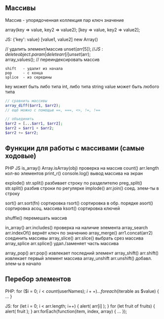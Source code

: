 
## Массивы

Массив - упорядоченная коллекция пар ключ значение


array(key  => value, key2 => value2);
[key  => value, key2 => value2];  

JS: 
  {'key': value}
  [value1, value2]
  new Array()

// удалить элемент/массив
unset($arr[5]);     // JS:  delete object.param | delete arr[i]
unset($arr);    
array_values();     // переиндексировать массив

    shift   - удалит из начала
    pop     - с конца
    splice  - из середины

key может быть либо типа int, либо типа string
value может быть любого типа
```php
// сравнить массивы
array_diff($arr1, $arr2);
// ещё можно с помощью ==, ===, <>, !=, !==

// объединить
$arr2 = [...$arr1, $arr2];
$arr2 = $arr1 + $arr2;
$arr2 += $arr2;
```

## Функции для работы с массивами (самые ходовые)
  
  PHP           JS
is_array()     Array.isArray(obj)   проверка на массив
count()        arr.length           кол-во элементов
print_r()      console.log()        вывод массива на экран

explode()      str.split()          разбивает строку по разделителю
preg_split()   str.split()          разбив строки по регулярке
implode()      arr.join()           соед. элем-ты в строку

sort()         arr.sort(fn)         сортировка
rsort()                             сортировка в обр. порядке
asort()                             сортировка асоц. массива
ksort()                             сортировка ключей

shuffle()                           перемешать массив

in_array()    arr.includes()        проверка на наличие элемента
array_search  arr.indexOf()         вернёт ключ по значению
array_merge() arr1.concat(arr2)     соединить массивы
array_slice() arr.slice()           выбрать срез массива
array_splice  arr.splice()          удал./заменяет часть массива

array_pop()   arr.pop()             извлекает последний элемент
array_shift() arr.shift()           извлекает первый элемент массива
array_unshift arr.unshift()         добавл. элем-ы в начало

## Перебор элементов

PHP:
  for ($i = 0; $i < count($userNames); $i++) { ... }
  foreach ($iterable as $value) { ... }

JS:
  for (let i = 0; i < arr.length; i++) { alert( arr[i] ); }
  for (let fruit of fruits) { alert( fruit ); }
  arr.forEach(function(item, index, array) { ... });